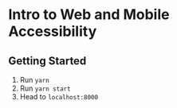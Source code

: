 # Intro to Web and Mobile Accessibility

## Getting Started

1. Run `yarn`
2. Run `yarn start`
3. Head to `localhost:8000`
```
